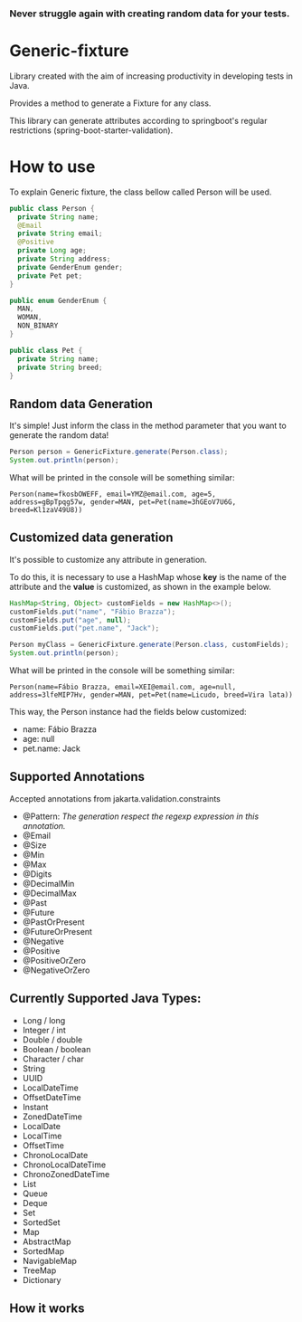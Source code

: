 ### Never struggle again with creating random data for your tests.


# Generic-fixture

Library created with the aim of increasing productivity in developing tests in Java.

Provides a method to generate a Fixture for any class.

This library can generate attributes according to springboot's regular restrictions (spring-boot-starter-validation).

# How to use

To explain Generic fixture, the class bellow called Person will be used.

``` Java
public class Person {
  private String name;
  @Email
  private String email;
  @Positive
  private Long age;
  private String address;
  private GenderEnum gender;
  private Pet pet;
}

public enum GenderEnum {
  MAN,
  WOMAN,
  NON_BINARY
}

public class Pet {
  private String name;
  private String breed;
}


```
## Random data Generation

It's simple! Just inform the class in the method parameter that you want to generate the random data!

``` Java
Person person = GenericFixture.generate(Person.class);
System.out.println(person);
```
What will be printed in the console will be something similar:
```
Person(name=fkosbOWEFF, email=YMZ@email.com, age=5, address=gBpTpqg57w, gender=MAN, pet=Pet(name=3hGEoV7U6G, breed=Kl1zaV49U8))
```

## Customized data generation

It's possible to customize any attribute in generation.

To do this, it is necessary to use a HashMap whose **key** is the name of the attribute and the **value** is customized, as shown in the example below.

``` Java
HashMap<String, Object> customFields = new HashMap<>();
customFields.put("name", "Fábio Brazza"); 
customFields.put("age", null);
customFields.put("pet.name", "Jack");

Person myClass = GenericFixture.generate(Person.class, customFields);
System.out.println(person);

```

What will be printed in the console will be something similar:

```
Person(name=Fábio Brazza, email=XEI@email.com, age=null, address=3lfeMIP7Hv, gender=MAN, pet=Pet(name=Licudo, breed=Vira lata))
```


This way, the Person instance had the fields below customized:
- name: Fábio Brazza
- age: null
- pet.name: Jack


## Supported Annotations

Accepted annotations from jakarta.validation.constraints

* @Pattern: _The generation respect the regexp expression in this annotation._
* @Email
* @Size
* @Min
* @Max
* @Digits
* @DecimalMin
* @DecimalMax
* @Past
* @Future
* @PastOrPresent
* @FutureOrPresent
* @Negative
* @Positive
* @PositiveOrZero
* @NegativeOrZero

## Currently Supported Java Types:

* Long / long
* Integer / int
* Double / double
* Boolean / boolean
* Character / char
* String
* UUID
* LocalDateTime
* OffsetDateTime
* Instant
* ZonedDateTime
* LocalDate
* LocalTime
* OffsetTime
* ChronoLocalDate
* ChronoLocalDateTime
* ChronoZonedDateTime
* List
* Queue
* Deque
* Set
* SortedSet
* Map
* AbstractMap
* SortedMap
* NavigableMap
* TreeMap
* Dictionary

## How it works